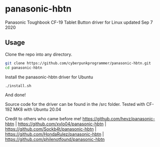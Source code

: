 # panasonic-hbtn
Panasonic Toughbook CF-19 Tablet Button driver for Linux updated Sep 7 2020

## Usage

Clone the repo into any directory.
```bash
git clone https://github.com/cyberpunkprogrammer/panasonic-hbtn.git
cd panasonic-hbtn
```
Install the panasonic-hbtn driver for Ubuntu
```bash
./install.sh
```
And done!

Source code for the driver can be found in the /src folder.
Tested with CF-19Z MK8 with Ubuntu 20.04

Credit to others who came before me!
https://github.com/hevz/panasonic-hbtn |
https://github.com/xylo04/panasonic-hbtn |
https://github.com/Sockb4t/panasonic-hbtn |
https://github.com/HondaRulez/panasonic-hbtn |
https://github.com/philenotfound/panasonic-hbtn
